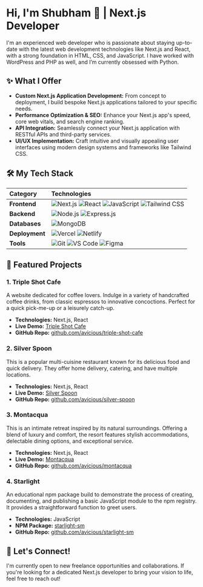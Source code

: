# Hi, I'm Shubham 👋 | Next.js Developer
I'm an experienced web developer who is passionate about staying up-to-date with the latest web development technologies like Next.js and React, with a strong foundation in HTML, CSS, and JavaScript. I have worked with WordPress and PHP as well, and I’m currently obsessed with Python.

## ✨ What I Offer

* **Custom Next.js Application Development:** From concept to deployment, I build bespoke Next.js applications tailored to your specific needs.
* **Performance Optimization & SEO:** Enhance your Next.js app's speed, core web vitals, and search engine ranking.
* **API Integration:** Seamlessly connect your Next.js application with RESTful APIs and third-party services.
* **UI/UX Implementation:** Craft intuitive and visually appealing user interfaces using modern design systems and frameworks like Tailwind CSS.

## 🛠️ My Tech Stack

| Category     | Technologies                                                                                                                                                                                                                                                                  |
| :----------- | :-------------------------------------------------------------------------------------------------------------------------------------------------------------------------------------------------------------------------------------------------------------------------- |
| **Frontend** | ![Next.js](https://img.shields.io/badge/Next.js-000000?style=for-the-badge&logo=next.js&logoColor=white) ![React](https://img.shields.io/badge/React-20232A?style=for-the-badge&logo=react&logoColor=61DAFB) ![JavaScript](https://img.shields.io/badge/JavaScript-F7DF1E?style=for-the-badge&logo=javascript&logoColor=black) ![Tailwind CSS](https://img.shields.io/badge/Tailwind_CSS-38B2AC?style=for-the-badge&logo=tailwind-css&logoColor=white) |
| **Backend** | ![Node.js](https://img.shields.io/badge/Node.js-339933?style=for-the-badge&logo=node.js&logoColor=white) ![Express.js](https://img.shields.io/badge/Express.js-000000?style=for-the-badge&logo=express&logoColor=white) |
| **Databases**| ![MongoDB](https://img.shields.io/badge/MongoDB-47A248?style=for-the-badge&logo=mongodb&logoColor=white) |
| **Deployment**| ![Vercel](https://img.shields.io/badge/Vercel-000000?style=for-the-badge&logo=vercel&logoColor=white) ![Netlify](https://img.shields.io/badge/Netlify-00C7B7?style=for-the-badge&logo=netlify&logoColor=white) |
| **Tools** | ![Git](https://img.shields.io/badge/Git-F05032?style=for-the-badge&logo=git&logoColor=white) ![VS Code](https://img.shields.io/badge/VS_Code-007ACC?style=for-the-badge&logo=visual-studio-code&logoColor=white) ![Figma](https://img.shields.io/badge/Figma-F24E1E?style=for-the-badge&logo=figma&logoColor=white) |

## 💼 Featured Projects

### 1. Triple Shot Cafe

A website dedicated for coffee lovers. Indulge in a variety of handcrafted coffee drinks, from classic espressos to innovative concoctions. Perfect for a quick pick-me-up or a leisurely catch-up.

* **Technologies:** Next.js, React
* **Live Demo:** [Triple Shot Cafe](https://triple-shot-cafe-three.vercel.app/)
* **GitHub Repo:** [github.com/avicious/triple-shot-cafe](https://github.com/avicious/triple-shot-cafe)

### 2. Silver Spoon

This is a popular multi-cuisine restaurant known for its delicious food and quick delivery. They offer home delivery, catering, and have multiple locations.

* **Technologies:** Next.js, React
* **Live Demo:** [Silver Spoon](https://silver-spoon-ten.vercel.app/)
* **GitHub Repo:** [github.com/avicious/silver-spoon](https://github.com/avicious/silver-spoon)

### 3. Montacqua

This is an intimate retreat inspired by its natural surroundings. Offering a blend of luxury and comfort, the resort features stylish accommodations, delectable dining options, and exceptional service.

* **Technologies:** Next.js, React
* **Live Demo:** [Montacqua](https://montacqua.vercel.app/)
* **GitHub Repo:** [github.com/avicious/montacqua](https://github.com/avicious/montacqua)

### 4. Starlight

An educational npm package build to demonstrate the process of creating, documenting, and publishing a basic JavaScript module to the npm registry. It provides a straightforward function to greet users.

* **Technologies:** JavaScript
* **NPM Package:** [starlight-sm](https://www.npmjs.com/package/starlight-sm)
* **GitHub Repo:** [github.com/avicious/starlight-sm](https://github.com/avicious/starlight-sm)

## 💬 Let's Connect!

I'm currently open to new freelance opportunities and collaborations. If you're looking for a dedicated Next.js developer to bring your vision to life, feel free to reach out!
